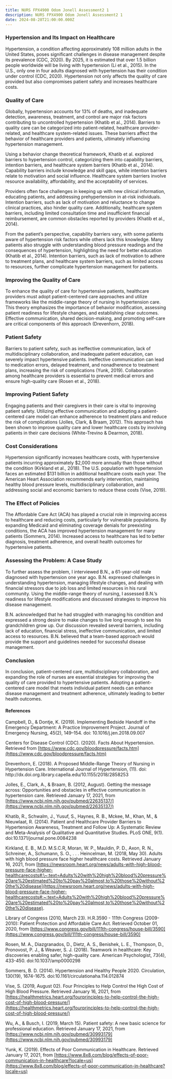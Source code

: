 ```yaml
---
title: NURS FPX4900 Odom Jonell Assessment2 1
description: NURS FPX4900 Odom Jonell Assessment2 1
date: 2024-08-28T21:00:00.000Z
---
```


### Hypertension and Its Impact on Healthcare

Hypertension, a condition affecting approximately 108 million adults in the United States, poses significant challenges in disease management despite its prevalence (CDC, 2020). By 2025, it is estimated that over 1.5 billion people worldwide will be living with hypertension (Li et al., 2015). In the U.S., only one in four adults diagnosed with hypertension has their condition under control (CDC, 2020). Hypertension not only affects the quality of care provided but also compromises patient safety and increases healthcare costs.

### Quality of Care

Globally, hypertension accounts for 13% of deaths, and inadequate detection, awareness, treatment, and control are major risk factors contributing to uncontrolled hypertension (Khatib et al., 2014). Barriers to quality care can be categorized into patient-related, healthcare provider-related, and healthcare system-related issues. These barriers affect the behavior of healthcare providers and patients, ultimately influencing hypertension management.

Using a behavior change theoretical framework, Khatib et al. explored barriers to hypertension control, categorizing them into capability barriers, intention barriers, and healthcare system barriers (Khatib et al., 2014). Capability barriers include knowledge and skill gaps, while intention barriers relate to motivation and social influence. Healthcare system barriers involve resource availability, affordability, and the acceptability of services.

Providers often face challenges in keeping up with new clinical information, educating patients, and addressing prehypertension in at-risk individuals. Intention barriers, such as lack of motivation and reluctance to change clinical practices, also hinder quality care. Additionally, healthcare system barriers, including limited consultation time and insufficient financial reimbursement, are common obstacles reported by providers (Khatib et al., 2014).

From the patient’s perspective, capability barriers vary, with some patients aware of hypertension risk factors while others lack this knowledge. Many patients also struggle with understanding blood pressure readings and the consequences of hypertension, highlighting the need for better education (Khatib et al., 2014). Intention barriers, such as lack of motivation to adhere to treatment plans, and healthcare system barriers, such as limited access to resources, further complicate hypertension management for patients.

### Improving the Quality of Care

To enhance the quality of care for hypertensive patients, healthcare providers must adopt patient-centered care approaches and utilize frameworks like the middle-range theory of nursing in hypertension care. This theory emphasizes the importance of behavior modification, assessing patient readiness for lifestyle changes, and establishing clear outcomes. Effective communication, shared decision-making, and promoting self-care are critical components of this approach (Drevenhorn, 2018).

### Patient Safety

Barriers to patient safety, such as ineffective communication, lack of multidisciplinary collaboration, and inadequate patient education, can severely impact hypertensive patients. Ineffective communication can lead to medication errors, delayed treatment, and nonadherence to treatment plans, increasing the risk of complications (Yunk, 2019). Collaboration among healthcare providers is essential to prevent medical errors and ensure high-quality care (Rosen et al., 2018).

### Improving Patient Safety

Engaging patients and their caregivers in their care is vital to improving patient safety. Utilizing effective communication and adopting a patient-centered care model can enhance adherence to treatment plans and reduce the risk of complications (Jolles, Clark, & Braam, 2012). This approach has been shown to improve quality care and lower healthcare costs by involving patients in their care decisions (White-Trevino & Dearmon, 2018).

### Cost Considerations

Hypertension significantly increases healthcare costs, with hypertensive patients incurring approximately $2,000 more annually than those without the condition (Kirkland et al., 2018). The U.S. population with hypertension faces an estimated $131 billion in additional healthcare costs each year. The American Heart Association recommends early intervention, maintaining healthy blood pressure levels, multidisciplinary collaboration, and addressing social and economic barriers to reduce these costs (Vise, 2019).

### The Effect of Policies

The Affordable Care Act (ACA) has played a crucial role in improving access to healthcare and reducing costs, particularly for vulnerable populations. By expanding Medicaid and eliminating coverage denials for preexisting conditions, the ACA has improved hypertension management for many patients (Sommers, 2014). Increased access to healthcare has led to better diagnosis, treatment adherence, and overall health outcomes for hypertensive patients.

### Assessing the Problem: A Case Study

To further assess the problem, I interviewed B.N., a 61-year-old male diagnosed with hypertension one year ago. B.N. expressed challenges in understanding hypertension, managing lifestyle changes, and dealing with financial stressors due to job loss and limited resources in his rural community. Using the middle-range theory of nursing, I assessed B.N.’s readiness for lifestyle modifications and discussed strategies to improve his disease management.

B.N. acknowledged that he had struggled with managing his condition and expressed a strong desire to make changes to live long enough to see his grandchildren grow up. Our discussion revealed several barriers, including lack of education, financial stress, ineffective communication, and limited access to resources. B.N. believed that a team-based approach would provide the support and guidelines needed for successful disease management.

### Conclusion

In conclusion, patient-centered care, multidisciplinary collaboration, and expanding the role of nurses are essential strategies for improving the quality of care provided to hypertensive patients. Adopting a patient-centered care model that meets individual patient needs can enhance disease management and treatment adherence, ultimately leading to better health outcomes.

#### References

Campbell, D., & Dontje, K. (2019). Implementing Bedside Handoff in the Emergency Department: A Practice Improvement Project. Journal of Emergency Nursing, 45(2), 149–154. doi: 10.1016/j.jen.2018.09.007

Centers for Disease Control (CDC). (2020). Facts About Hypertension. Retrieved from [https://www.cdc.gov/bloodpressure/facts.htm](https://www.cdc.gov/bloodpressure/facts.htm)

Drevenhorn, E. (2018). A Proposed Middle-Range Theory of Nursing in Hypertension Care. International Journal of Hypertension, (11). doi: http\://dx.doi.org.library.capella.edu/10.1155/2018/2858253

Jolles, E., Clark, A., & Braam, B. (2012, August). Getting the message across: Opportunities and obstacles in effective communication in hypertension care. Retrieved January 17, 2021, from [https://www.ncbi.nlm.nih.gov/pubmed/22635137/](https://www.ncbi.nlm.nih.gov/pubmed/22635137/)

Khatib, R., Schwalm, J., Yusuf, S., Haynes, R. B., Mckee, M., Khan, M., & Nieuwlaat, R. (2014). Patient and Healthcare Provider Barriers to Hypertension Awareness, Treatment and Follow Up: A Systematic Review and Meta-Analysis of Qualitative and Quantitative Studies. PLoS ONE, 9(1). doi:10.1371/journal.pone.0084238

Kirkland, E. B., M.D. M.S.C.R, Moran, W. P., Mauldin, P. D., Axon, R. N., Schreiner, A., Schumann, S. O., . . . Heincelman, M. (2018, May 30). Adults with high blood pressure face higher healthcare costs. Retrieved January 16, 2021, from [https://newsroom.heart.org/news/adults-with-high-blood-pressure-face-higher-healthcarecosts#:\~:text=Adults%20with%20high%20blood%20pressure%20are%20estimated%20to%20pay%20almost,to%20those%20without%20the%20disease](https://newsroom.heart.org/news/adults-with-high-blood-pressure-face-higher-healthcarecosts#:~:text=Adults%20with%20high%20blood%20pressure%20are%20estimated%20to%20pay%20almost,to%20those%20without%20the%20disease).

Library of Congress (2010, March 23). H.R.3590 - 111th Congress (2009-2010): Patient Protection and Affordable Care Act. Retrieved October 01, 2020, from [https://www.congress.gov/bill/111th-congress/house-bill/3590](https://www.congress.gov/bill/111th-congress/house-bill/3590)

Rosen, M. A., Diazgranados, D., Dietz, A. S., Benishek, L. E., Thompson, D., Pronovost, P. J., & Weaver, S. J. (2018). Teamwork in healthcare: Key discoveries enabling safer, high-quality care. American Psychologist, 73(4), 433-450. doi:10.1037/amp0000298

Sommers, B. D. (2014). Hypertension and Healthy People 2020. Circulation, 130(19), 1674-1675. doi:10.1161/circulationaha.114.012874

Vise, S. (2019, August 02). Four Principles to Help Control the High Cost of High Blood Pressure. Retrieved January 16, 2021, from [https://healthmetrics.heart.org/fourprinciples-to-help-control-the-high-cost-of-high-blood-pressure/](https://healthmetrics.heart.org/fourprinciples-to-help-control-the-high-cost-of-high-blood-pressure/)

Wu, A., & Busch, I. (2019, March 15). Patient safety: A new basic science for professional education. Retrieved January 17, 2021, from [https://www.ncbi.nlm.nih.gov/pubmed/30993179](https://www.ncbi.nlm.nih.gov/pubmed/30993179)

Yunk, K. (2019). Effects of Poor Communication in Healthcare. Retrieved January 17, 2021, from [https://www.8x8.com/blog/effects-of-poor-communication-in-healthcare?locale=us](https://www.8x8.com/blog/effects-of-poor-communication-in-healthcare?locale=us)
